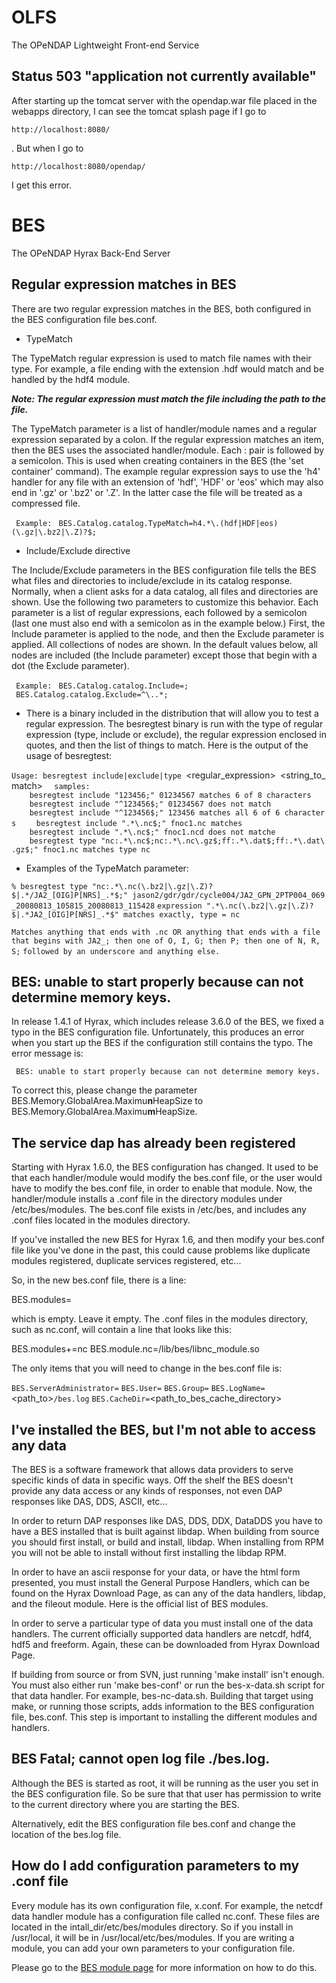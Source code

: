 # OLFS

The OPeNDAP Lightweight Front-end Service

## Status 503 "application not currently available"

After starting up the tomcat server with the opendap.war file placed in
the webapps directory, I can see the tomcat splash page if I go to

    http://localhost:8080/

. But when I go to

    http://localhost:8080/opendap/

I get this error.

# BES

The OPeNDAP Hyrax Back-End Server

## Regular expression matches in BES

There are two regular expression matches in the BES, both configured in
the BES configuration file bes.conf.

- TypeMatch

The TypeMatch regular expression is used to match file names with their
type. For example, a file ending with the extension .hdf would match and
be handled by the hdf4 module.

***Note: The regular expression must match the file including the path
to the file.***

The TypeMatch parameter is a list of handler/module names and a regular
expression separated by a colon. If the regular expression matches an
item, then the BES uses the associated handler/module. Each
<handler>:<regular expression> pair is followed by a semicolon. This is
used when creating containers in the BES (the 'set container' command).
The example regular expression says to use the 'h4' handler for any file
with an extension of 'hdf', 'HDF' or 'eos' which may also end in '.gz'
or '.bz2' or '.Z'. In the latter case the file will be treated as a
compressed file.

` Example:`
` BES.Catalog.catalog.TypeMatch=h4.*\.(hdf|HDF|eos)(\.gz|\.bz2|\.Z)?$;`

- Include/Exclude directive

The Include/Exclude parameters in the BES configuration file tells the
BES what files and directories to include/exclude in its catalog
response. Normally, when a client asks for a data catalog, all files and
directories are shown. Use the following two parameters to customize
this behavior. Each parameter is a list of regular expressions, each
followed by a semicolon (last one must also end with a semicolon as in
the example below.) First, the Include parameter is applied to the node,
and then the Exclude parameter is applied. All collections of nodes are
shown. In the default values below, all nodes are included (the Include
parameter) except those that begin with a dot (the Exclude parameter).

` Example:`
` BES.Catalog.catalog.Include=;`
` BES.Catalog.catalog.Exclude=^\..*;`

- There is a binary included in the distribution that will allow you to
  test a regular expression. The besregtest binary is run with the type
  of regular expression (type, include or exclude), the regular
  expression enclosed in quotes, and then the list of things to match.
  Here is the output of the usage of besregtest:

`Usage: besregtest include|exclude|type `<regular_expression>` `<string_to_match>
`  samples:`
`    besregtest include "123456;" 01234567 matches 6 of 8 characters`
`    besregtest include "^123456$;" 01234567 does not match`
`    besregtest include "^123456$;" 123456 matches all 6 of 6 characters`
`    besregtest include ".*\.nc$;" fnoc1.nc matches`
`    besregtest include ".*\.nc$;" fnoc1.ncd does not matche`
`    besregtest type "nc:.*\.nc$;nc:.*\.nc\.gz$;ff:.*\.dat$;ff:.*\.dat\.gz$;" fnoc1.nc matches type nc`

- Examples of the TypeMatch parameter:

`% besregtest type "nc:.*\.nc(\.bz2|\.gz|\.Z)?$|.*/JA2_[OIG]P[NRS]_.*$;" jason2/gdr/gdr/cycle004/JA2_GPN_2PTP004_069_20080813_105815_20080813_115428`
`expression ".*\.nc(\.bz2|\.gz|\.Z)?$|.*JA2_[OIG]P[NRS]_.*$" matches exactly, type = nc`

`Matches anything that ends with .nc OR anything that ends with a file that begins with JA2_; then one of O, I, G; then P; then one of N, R, S;`
`followed by an underscore and anything else.`

## BES: unable to start properly because can not determine memory keys.

In release 1.4.1 of Hyrax, which includes release 3.6.0 of the BES, we
fixed a typo in the BES configuration file. Unfortunately, this produces
an error when you start up the BES if the configuration still contains
the typo. The error message is:

` BES: unable to start properly because can not determine memory keys.`

To correct this, please change the parameter
BES.Memory.GlobalArea.Maximu**n**HeapSize to
BES.Memory.GlobalArea.Maximu**m**HeapSize.

## The service dap has already been registered

Starting with Hyrax 1.6.0, the BES configuration has changed. It used to
be that each handler/module would modify the bes.conf file, or the user
would have to modify the bes.conf file, in order to enable that module.
Now, the handler/module installs a .conf file in the directory modules
under <prefix>/etc/bes/modules. The bes.conf file exists in
<prefix>/etc/bes, and includes any .conf files located in the modules
directory.

If you've installed the new BES for Hyrax 1.6, and then modify your
bes.conf file like you've done in the past, this could cause problems
like duplicate modules registered, duplicate services registered, etc...

So, in the new bes.conf file, there is a line:

BES.modules=

which is empty. Leave it empty. The .conf files in the modules
directory, such as nc.conf, will contain a line that looks like this:

BES.modules+=nc BES.module.nc=<prefix>/lib/bes/libnc_module.so

The only items that you will need to change in the bes.conf file is:

`BES.ServerAdministrator=`
`BES.User=`
`BES.Group=`
`BES.LogName=`<path_to>`/bes.log`
`BES.CacheDir=`<path_to_bes_cache_directory>

## I've installed the BES, but I'm not able to access any data

The BES is a software framework that allows data providers to serve
specific kinds of data in specific ways. Off the shelf the BES doesn't
provide any data access or any kinds of responses, not even DAP
responses like DAS, DDS, ASCII, etc...

In order to return DAP responses like DAS, DDS, DDX, DataDDS you have to
have a BES installed that is built against libdap. When building from
source you should first install, or build and install, libdap. When
installing from RPM you will not be able to install without first
installing the libdap RPM.

In order to have an ascii response for your data, or have the html form
presented, you must install the General Purpose Handlers, which can be
found on the Hyrax Download Page, as can any of the data handlers,
libdap, and the fileout module. Here is the official list of BES
modules.

In order to serve a particular type of data you must install one of the
data handlers. The current officially supported data handlers are
netcdf, hdf4, hdf5 and freeform. Again, these can be downloaded from
Hyrax Download Page.

If building from source or from SVN, just running 'make install' isn't
enough. You must also either run 'make bes-conf' or run the
bes-x-data.sh script for that data handler. For example, bes-nc-data.sh.
Building that target using make, or running those scripts, adds
information to the BES configuration file, bes.conf. This step is
important to installing the different modules and handlers.

## BES Fatal; cannot open log file ./bes.log.

Although the BES is started as root, it will be running as the user you
set in the BES configuration file. So be sure that that user has
permission to write to the current directory where you are starting the
BES.

Alternatively, edit the BES configuration file bes.conf and change the
location of the bes.log file.

## How do I add configuration parameters to my .conf file

Every module has its own configuration file, x.conf. For example, the
netcdf data handler module has a configuration file called nc.conf.
These files are located in the intall_dir/etc/bes/modules directory. So
if you install in /usr/local, it will be in /usr/local/etc/bes/modules.
If you are writing a module, you can add your own parameters to your
configuration file.

Please go to the [BES module
page](http://docs.opendap.org/index.php/Hyrax_-_Extending_BES_Module#Configuring_your_Module)
for more information on how to do this.